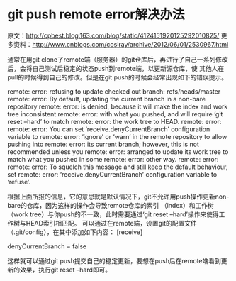 # git push remote error解决办法

原文：http://cpbest.blog.163.com/blog/static/4124151920125292010825/
更多资料：http://www.cnblogs.com/cosiray/archive/2012/06/01/2530967.html

通常在用git clone了remote端（服务器）的git仓库后，再进行了自己一系列修改后，会将自己测试后稳定的状态push到remote端，以更新源仓库，使 其他人在pull的时候得到自己的修改。但是在git push的时候会经常出现如下的错误提示。

 remote: error: refusing to update checked out branch: refs/heads/master remote: error: By default, updating the current branch in a non-bare repository remote: error: is denied, because it will make the index and work tree inconsistent remote: error: with what you pushed, and will require ‘git reset –hard’ to match remote: error: the work tree to HEAD. remote: error: remote: error: You can set ‘receive.denyCurrentBranch’ configuration variable to remote: error: ‘ignore’ or ‘warn’ in the remote repository to allow pushing into remote: error: its current branch; however, this is not recommended unless you remote: error: arranged to update its work tree to match what you pushed in some remote: error: other way. remote: error: remote: error: To squelch this message and still keep the default behaviour, set remote: error: ‘receive.denyCurrentBranch’ configuration variable to ‘refuse’. 

根据上面所报的信息，它的意思就是默认情况下，git不允许用push操作更新non-bare的仓库，因为这样的操作会导致remote仓库的索引 （index）和工作树（work tree）与你push的不一致，此时需要通过‘git reset –hard’操作来使得工作树与HEAD索引相匹配。 可以通过在remote端，设置git的配置文件（.git/config），在其中添加如下内容： [receive]

denyCurrentBranch = false

这样就可以通过git push提交自己的稳定更新，要想在push后在remote端看到更新的效果，执行git reset –hard即可。



















